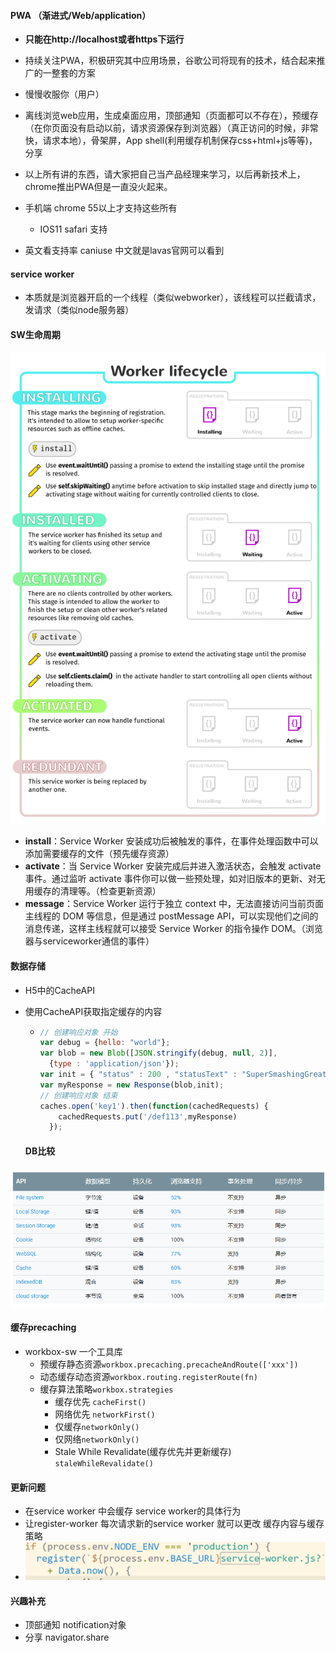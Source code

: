 #### PWA （渐进式/Web/application）

* __只能在http://localhost或者https下运行__

* 持续关注PWA，积极研究其中应用场景，谷歌公司将现有的技术，结合起来推广的一整套的方案

- 慢慢收服你（用户）
- 离线浏览web应用，生成桌面应用，顶部通知（页面都可以不存在），预缓存（在你页面没有启动以前，请求资源保存到浏览器）（真正访问的时候，非常快，请求本地），骨架屏，App shell(利用缓存机制保存css+html+js等等)， 分享

- 以上所有讲的东西，请大家把自己当产品经理来学习，以后再新技术上，chrome推出PWA但是一直没火起来。
- 手机端 chrome 55以上才支持这些所有
  - IOS11 safari 支持
- 英文看支持率 caniuse     中文就是lavas官网可以看到



#### service worker

* 本质就是浏览器开启的一个线程（类似webworker），该线程可以拦截请求，发请求（类似node服务器）



#### SW生命周期

![sw-lifecycle](assets\sw-lifecycle.png)

- **install**：Service Worker 安装成功后被触发的事件，在事件处理函数中可以添加需要缓存的文件（预先缓存资源）
- **activate**：当 Service Worker 安装完成后并进入激活状态，会触发 activate 事件。通过监听 activate 事件你可以做一些预处理，如对旧版本的更新、对无用缓存的清理等。（检查更新资源）
- **message**：Service Worker 运行于独立 context 中，无法直接访问当前页面主线程的 DOM 等信息，但是通过 postMessage API，可以实现他们之间的消息传递，这样主线程就可以接受 Service Worker 的指令操作 DOM。（浏览器与serviceworker通信的事件）



#### 数据存储

* H5中的CacheAPI

* 使用CacheAPI获取指定缓存的内容

  - ```js
    // 创建响应对象 开始
    var debug = {hello: "world"};
    var blob = new Blob([JSON.stringify(debug, null, 2)],
      {type : 'application/json'});
    var init = { "status" : 200 , "statusText" : "SuperSmashingGreat!" };
    var myResponse = new Response(blob,init);
    // 创建响应对象 结束
    caches.open('key1').then(function(cachedRequests) { 
        cachedRequests.put('/def113',myResponse)
      });
    ```



  #### DB比较

![1530352193027](assets\1530352193027.png)

#### 缓存precaching

* workbox-sw 一个工具库
  * 预缓存静态资源```workbox.precaching.precacheAndRoute(['xxx'])```
  * 动态缓存动态资源```workbox.routing.registerRoute(fn)```
  * 缓存算法策略```workbox.strategies```
    * 缓存优先 ```cacheFirst()```
    * 网络优先 ```networkFirst()```
    * 仅缓存```networkOnly()```
    * 仅网络```networkOnly()```
    * Stale While Revalidate(缓存优先并更新缓存) ```staleWhileRevalidate()```

#### 更新问题

* 在service worker 中会缓存 service worker的具体行为
* 让register-worker 每次请求新的service worker  就可以更改 缓存内容与缓存策略
* ![1537279494286](assets\1537279494286.png)



#### 兴趣补充

* 顶部通知 notification对象
* 分享 navigator.share